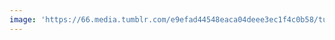```yaml
---
image: 'https://66.media.tumblr.com/e9efad44548eaca04deee3ec1f4c0b58/tumblr_n7q45paYa91tbdx3so1_r1_1280.jpg'
---
```

